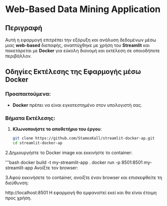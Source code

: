 # Web-Based Data Mining Application

## Περιγραφή

Αυτή η εφαρμογή επιτρέπει την εξόρυξη και ανάλυση δεδομένων μέσω μιας **web-based** διεπαφής, αναπτύχθηκε με χρήση του **Streamlit** και πακετάρεται με **Docker** για εύκολη διανομή και εκτέλεση σε οποιοδήποτε περιβάλλον.

## Οδηγίες Εκτέλεσης της Εφαρμογής μέσω Docker

### Προαπαιτούμενα:
- **Docker** πρέπει να είναι εγκατεστημένο στον υπολογιστή σας.

### Βήματα Εκτέλεσης:

1. **Κλωνοποιήστε το αποθετήριο του έργου**:
   ```bash
   git clone https://github.com/StamosKall/streamlit-docker-ap.git
   cd streamlit-docker-ap
2.Δημιουργήστε το Docker image και εκκινήστε το container:

'''bash
docker build -t my-streamlit-app .
docker run -p 8501:8501 my-streamlit-app
Ανοίξτε τον browser:

3.Αφού εκκινήσετε το container, ανοίξτε έναν browser και επισκεφθείτε τη διεύθυνση:

http://localhost:8501
Η εφαρμογή θα εμφανιστεί εκεί και θα είναι έτοιμη προς χρήση.

